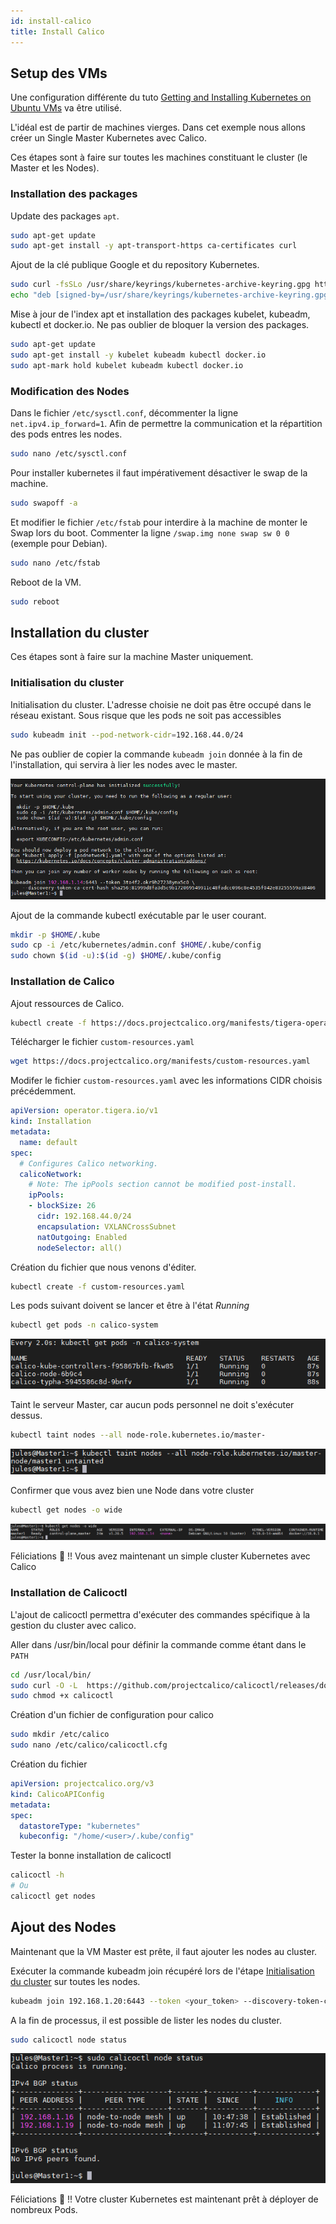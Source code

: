```yaml
---
id: install-calico
title: Install Calico
---
```


## Setup des VMs

Une configuration différente du tuto [Getting and Installing Kubernetes on Ubuntu VMs](../Kubernetes/1_install_&_configuration/1_install_VM.md) va être utilisé.

L'idéal est de partir de machines vierges. Dans cet exemple nous allons créer un Single Master Kubernetes avec Calico.

Ces étapes sont à faire sur toutes les machines constituant le cluster (le Master et les Nodes).

### Installation des packages

Update des packages <code>apt</code>.
```bash
sudo apt-get update
sudo apt-get install -y apt-transport-https ca-certificates curl
```

Ajout de la clé publique Google et du repository Kubernetes.
```bash
sudo curl -fsSLo /usr/share/keyrings/kubernetes-archive-keyring.gpg https://packages.cloud.google.com/apt/doc/apt-key.gpg
echo "deb [signed-by=/usr/share/keyrings/kubernetes-archive-keyring.gpg] https://apt.kubernetes.io/ kubernetes-xenial main" | sudo tee /etc/apt/sources.list.d/kubernetes.list
```

Mise à jour de l'index apt et installation des packages kubelet, kubeadm, kubectl et docker.io.
Ne pas oublier de bloquer la version des packages.
```bash
sudo apt-get update
sudo apt-get install -y kubelet kubeadm kubectl docker.io
sudo apt-mark hold kubelet kubeadm kubectl docker.io
```

### Modification des Nodes

Dans le fichier <code>/etc/sysctl.conf</code>, décommenter la ligne <code>net.ipv4.ip_forward=1</code>. Afin de permettre la communication et la répartition des pods entres les nodes.
```bash
sudo nano /etc/sysctl.conf
```

Pour installer kubernetes il faut impérativement désactiver le swap de la machine.
```bash
sudo swapoff -a
```

Et modifier le fichier <code>/etc/fstab</code> pour interdire à la machine de monter le Swap lors du boot.
Commenter la ligne <code>/swap.img     none    swap    sw      0       0</code> (exemple pour Debian).
```bash
sudo nano /etc/fstab
```

Reboot de la VM.
```bash
sudo reboot
```

## Installation du cluster

Ces étapes sont à faire sur la machine Master uniquement.

### Initialisation du cluster
Initialisation du cluster. L'adresse choisie ne doit pas être occupé dans le réseau existant. Sous risque que les pods ne soit pas accessibles
```bash
sudo kubeadm init --pod-network-cidr=192.168.44.0/24
```

Ne pas oublier de copier la commande <code>kubeadm join</code> donnée à la fin de l'installation, qui servira à lier les nodes avec le master.

![install](./assets/install.png)

Ajout de la commande kubectl exécutable par le user courant.
```bash
mkdir -p $HOME/.kube
sudo cp -i /etc/kubernetes/admin.conf $HOME/.kube/config
sudo chown $(id -u):$(id -g) $HOME/.kube/config
```

### Installation de Calico

Ajout ressources de Calico.
```bash
kubectl create -f https://docs.projectcalico.org/manifests/tigera-operator.yaml
```

Télécharger le fichier <code>custom-resources.yaml</code>

```bash
wget https://docs.projectcalico.org/manifests/custom-resources.yaml
```

Modifer le fichier <code>custom-resources.yaml</code> avec les informations CIDR choisis précédemment.
```yaml
apiVersion: operator.tigera.io/v1
kind: Installation
metadata:
  name: default
spec:
  # Configures Calico networking.
  calicoNetwork:
    # Note: The ipPools section cannot be modified post-install.
    ipPools:
    - blockSize: 26
      cidr: 192.168.44.0/24
      encapsulation: VXLANCrossSubnet
      natOutgoing: Enabled
      nodeSelector: all()
```

Création du fichier que nous venons d'éditer.

```bash
kubectl create -f custom-resources.yaml
```

Les pods suivant doivent se lancer et être à l'état *Running*
```bash
kubectl get pods -n calico-system
```

![Pods Post install](assets/pods-post-install.png)

Taint le serveur Master, car aucun pods personnel ne doit s'exécuter dessus.
```bash
kubectl taint nodes --all node-role.kubernetes.io/master-
```

![Taint Master](./assets/taint-master.png)

Confirmer que vous avez bien une Node dans votre cluster
```bash
kubectl get nodes -o wide
```

![Cluster Node](./assets/cluster-node.png)

Féliciations :tada: !! Vous avez maintenant un simple cluster Kubernetes avec Calico

### Installation de Calicoctl

L'ajout de calicoctl permettra d'exécuter des commandes spécifique à la gestion du cluster avec calico.

Aller dans /usr/bin/local pour définir la commande comme étant dans le <code>PATH</code>
```bash
cd /usr/local/bin/
sudo curl -O -L  https://github.com/projectcalico/calicoctl/releases/download/v3.18.1/calicoctl
sudo chmod +x calicoctl
```

Création d'un fichier de configuration pour calico

```bash
sudo mkdir /etc/calico
sudo nano /etc/calico/calicoctl.cfg
```

Création du fichier
```yaml
apiVersion: projectcalico.org/v3
kind: CalicoAPIConfig
metadata:
spec:
  datastoreType: "kubernetes"
  kubeconfig: "/home/<user>/.kube/config"
```

Tester la bonne installation de calicoctl
```bash
calicoctl -h
# Ou
calicoctl get nodes
```

## Ajout des Nodes

Maintenant que la VM Master est prête, il faut ajouter les nodes au cluster.

Exécuter la commande kubeadm join récupéré lors de l'étape [Initialisation du cluster](install-calico#initialisation-du-cluster) sur toutes les nodes.
```bash
kubeadm join 192.168.1.20:6443 --token <your_token> --discovery-token-ca-cert-hash sha256:<your_sha256>
```

A la fin de processus, il est possible de lister les nodes du cluster.
```bash
sudo calicoctl node status
```

![Calico Node Status](./assets/calico-status.png)

Féliciations :tada: !! Votre cluster Kubernetes est maintenant prêt à déployer de nombreux Pods.